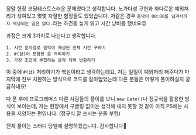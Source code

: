 정말 현장 코딩테스트스러운 문제였다고 생각합니다.
노가다성 구현과 까다로운 예외처리가 섞여있고 몇몇 자잘한 함정들도 있었습니다.
저같은 경우 `음악이 00:00를 넘겨서까지 재생되는 일은 없다.`라는 조건을 늦게 읽고 시간 낭비를 했네요😓

과정은 크게 3가지로 나뉜다고 생각합니다.

```
1. 시간 문자열로 음악이 재생된 전체 시간 구하기
2. #(샵)이 포함된 음 처리하기
3. 가장 조건에 부합하는 음악 제목 반환하기
```

이 중에 `#(샵)` 처리하기가 핵심이라고 생각하는데요, 저는 일일이 예외처리 해주다가 마지막에 전부 치환하는 방식으로 코드를 갈아엎었는데 다른 분들은 어떻게 풀이하실지 궁금하네요!

다 푼 후에 프로그래머스 다른 사람들의 풀이를 보니 `new Date()`나 정규식을 활용한 방식이 보이는데, 저는 현장에서 구글링 없이는 생각해 내지 못할 것 같아 아직 PS에는 사용을 지양하는 편입니다. (정규식 잘 쓰시는 분들 부럽)

전체 풀이는 스터디 당일에 설명하겠습니다. 감사합니다🙂
